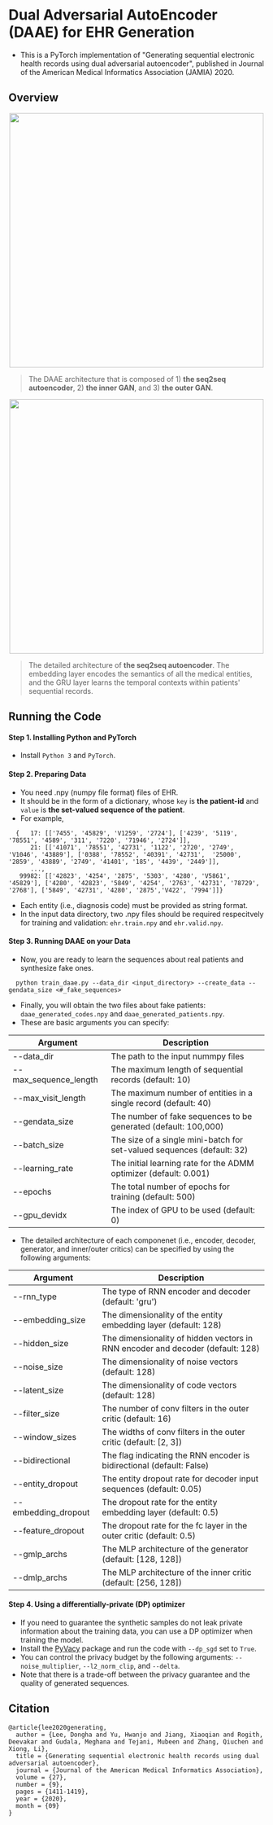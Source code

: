 # Dual Adversarial AutoEncoder (DAAE) for EHR Generation

- This is a PyTorch implementation of "Generating sequential electronic health records using dual adversarial autoencoder", published in Journal of the American Medical Informatics Association (JAMIA) 2020.

## Overview
<p align="center">
<img src="./figure/daae.png" width="500">
</p>

> The DAAE architecture that is composed of 1) **the seq2seq autoencoder**, 2) **the inner GAN**, and 3) **the outer GAN**.

<p align="center">
<img src="./figure/autoencoder.png" width="500">
</p>

> The detailed architecture of **the seq2seq autoencoder**. The embedding layer encodes the semantics of all the medical entities, and the GRU layer learns the temporal contexts within patients' sequential records.

## Running the Code
#### Step 1. Installing Python and PyTorch

- Install `Python 3` and `PyTorch`.

#### Step 2. Preparing Data

- You need .npy (numpy file format) files of EHR.
- It should be in the form of a dictionary, whose `key` is **the patient-id** and `value` is **the set-valued sequence of the patient**.
- For example,
```
  {   17: [['7455', '45829', 'V1259', '2724'], ['4239', '5119', '78551', '4589', '311', '7220', '71946', '2724']],
      21: [['41071', '78551', '42731', '1122', '2720', '2749', 'V1046', '43889'], ['0388', '78552', '40391', '42731',  '25000', '2859', '43889', '2749', '41401', '185', '4439', '2449']],
      ...,
   99982: [['42823', '4254', '2875', '5303', '4280', 'V5861', '45829'], ['4280', '42823', '5849', '4254', '2763', '42731', '78729', '2768'], ['5849', '42731', '4280', '2875','V422', '7994']]}
```
- Each entity (i.e., diagnosis code) must be provided as string format.
- In the input data directory, two .npy files should be required respecitvely for training and validation: `ehr.train.npy` and `ehr.valid.npy`.

#### Step 3. Running DAAE on your Data

- Now, you are ready to learn the sequences about real patients and synthesize fake ones.
```
  python train_daae.py --data_dir <input_directory> --create_data --gendata_size <#_fake_sequences>
```
- Finally, you will obtain the two files about fake patients: `daae_generated_codes.npy` and `daae_generated_patients.npy`.
- These are basic arguments you can specify:

Argument | Description
--- | ---
--data_dir | The path to the input nummpy files
--max_sequence_length | The maximum length of sequential records (default: 10)
--max_visit_length | The maximum number of entities in a single record (default: 40)
--gendata_size | The number of fake sequences to be generated (default: 100,000)
--batch_size | The size of a single mini-batch for set-valued sequences (default: 32)
--learning_rate | The initial learning rate for the ADMM optimizer (default: 0.001)
--epochs | The total number of epochs for training (default: 500)
--gpu_devidx | The index of GPU to be used (default: 0)

- The detailed architecture of each componenet (i.e., encoder, decoder, generator, and inner/outer critics) can be specified by using the following arguments:

Argument | Description
--- | ---
--rnn_type | The type of RNN encoder and decoder (default: 'gru')
--embedding_size | The dimensionality of the entity embedding layer (default: 128)
--hidden_size | The dimensionality of hidden vectors in RNN encoder and decoder (default: 128)
--noise_size | The dimensionality of noise vectors (default: 128)
--latent_size | The dimensionality of code vectors (default: 128)
--filter_size | The number of conv filters in the outer critic (default: 16)
--window_sizes | The widths of conv filters in the outer critic (default: \[2, 3\])
--bidirectional | The flag indicating the RNN encoder is bidirectional (default: False)
--entity_dropout | The entity dropout rate for decoder input sequences (default: 0.05)
--embedding_dropout | The dropout rate for the entity embedding layer (default: 0.5)
--feature_dropout | The dropout rate for the fc layer in the outer critic (default: 0.5)
--gmlp_archs | The MLP architecture of the generator (default: \[128, 128\])
--dmlp_archs | The MLP architecture of the inner critic (default: \[256, 128\])

#### Step 4. Using a differentially-private (DP) optimizer

- If you need to guarantee the synthetic samples do not leak private information about the training data, you can use a DP optimizer when training the model.
- Install the [PyVacy](https://pypi.org/project/pyvacy/) package and run the code with `--dp_sgd` set to `True`.
- You can control the privacy budget by the following arguments: `--noise_multiplier`, `--l2_norm_clip`, and `--delta`.
- Note that there is a trade-off between the privacy guarantee and the quality of generated sequences.

## Citation
```
@article{lee2020generating,
  author = {Lee, Dongha and Yu, Hwanjo and Jiang, Xiaoqian and Rogith, Deevakar and Gudala, Meghana and Tejani, Mubeen and Zhang, Qiuchen and Xiong, Li},
  title = {Generating sequential electronic health records using dual adversarial autoencoder},
  journal = {Journal of the American Medical Informatics Association},
  volume = {27},
  number = {9},
  pages = {1411-1419},
  year = {2020},
  month = {09}
}
```
